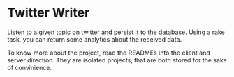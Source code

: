 # Twitter Writer

Listen to a given topic on twitter and persist it to the database. Using a rake task, you can return some analytics about 
the received data.

To know more about the project, read the READMEs into the client and server direction. They are isolated projects, that are
both stored for the sake of convinience.
